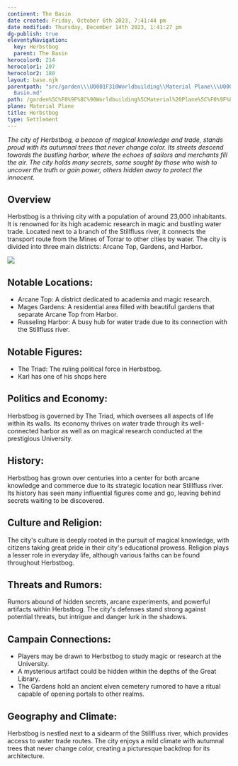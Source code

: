 ```yaml
---
continent: The Basin
date created: Friday, October 6th 2023, 7:41:44 pm
date modified: Thursday, December 14th 2023, 1:41:27 pm
dg-publish: true
eleventyNavigation:
  key: Herbstbog
  parent: The Basin
herocolor0: 214
herocolor1: 207
herocolor2: 180
layout: base.njk
parentpath: "src/garden\\\U0001F310Worldbuilding\\Material Plane\\\U0001F3DE️The Basin/The
  Basin.md"
path: /garden%5C%F0%9F%8C%90Worldbuilding%5CMaterial%20Plane%5C%F0%9F%8F%9E%EF%B8%8FThe%20Basin%5CRegions%5CHerbstbog/
plane: Material Plane
title: Herbstbog
type: Settlement
---
```


*The city of Herbstbog, a beacon of magical knowledge and trade, stands proud with its autumnal trees that never change color. Its streets descend towards the bustling harbor, where the echoes of sailors and merchants fill the air. The city holds many secrets, some sought by those who wish to uncover the truth or gain power, others hidden away to protect the innocent.*

## Overview

Herbstbog is a thriving city with a population of around 23,000 inhabitants. It is renowned for its high academic research in magic and bustling water trade. Located next to a branch of the Stillfluss river, it connects the transport route from the Mines of Torrar to other cities by water. The city is divided into three main districts: Arcane Top, Gardens, and Harbor.

![](/static/Herbstbog_map.png)

## Notable Locations:
- Arcane Top: A district dedicated to academia and magic research.
- Mages Gardens: A residential area filled with beautiful gardens that separate Arcane Top from Harbor.
- Russeling Harbor: A busy hub for water trade due to its connection with the Stillfluss river.

## Notable Figures:
- The Triad: The ruling political force in Herbstbog.
- Karl has one of his shops here

## Politics and Economy:

Herbstbog is governed by The Triad, which oversees all aspects of life within its walls. Its economy thrives on water trade through its well-connected harbor as well as on magical research conducted at the prestigious University.

## History:

Herbstbog has grown over centuries into a center for both arcane knowledge and commerce due to its strategic location near Stillfluss river. Its history has seen many influential figures come and go, leaving behind secrets waiting to be discovered.

## Culture and Religion:

The city's culture is deeply rooted in the pursuit of magical knowledge, with citizens taking great pride in their city's educational prowess. Religion plays a lesser role in everyday life, although various faiths can be found throughout Herbstbog.

## Threats and Rumors:

Rumors abound of hidden secrets, arcane experiments, and powerful artifacts within Herbstbog. The city's defenses stand strong against potential threats, but intrigue and danger lurk in the shadows.

## Campain Connections:
- Players may be drawn to Herbstbog to study magic or research at the University.
- A mysterious artifact could be hidden within the depths of the Great Library.
- The Gardens hold an ancient elven cemetery rumored to have a ritual capable of opening portals to other realms.

## Geography and Climate:

Herbstbog is nestled next to a sidearm of the Stillfluss river, which provides access to water trade routes. The city enjoys a mild climate with autumnal trees that never change color, creating a picturesque backdrop for its architecture.